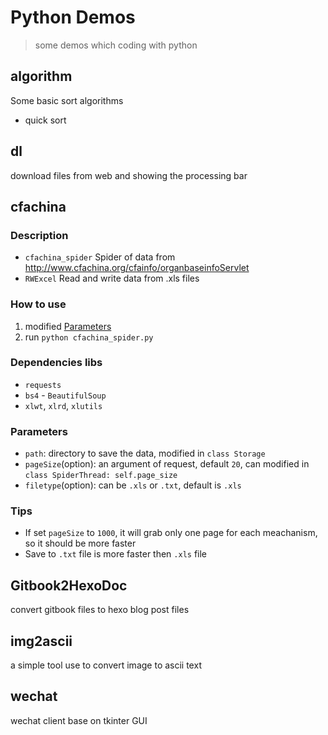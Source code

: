 # Python Demos

> some demos which coding with python

## algorithm

Some basic sort algorithms

- quick sort

## dl

download files from web and showing the processing bar

## cfachina

### Description

- `cfachina_spider` Spider of data from http://www.cfachina.org/cfainfo/organbaseinfoServlet
- `RWExcel` Read and write data from .xls files

### How to use

1. modified [Parameters](#parameters)
2. run `python cfachina_spider.py`

### Dependencies libs

- `requests`
- `bs4` - `BeautifulSoup`
- `xlwt`, `xlrd`, `xlutils`

### Parameters

- `path`: directory to save the data, modified in `class Storage`
- `pageSize`(option): an argument of request, default `20`, can modified in `class SpiderThread: self.page_size`
- `filetype`(option): can be `.xls` or `.txt`, default is `.xls`

### Tips

- If set `pageSize` to `1000`, it will grab only one page for each meachanism, so it should be more faster
- Save to `.txt` file is more faster then `.xls` file

## Gitbook2HexoDoc

convert gitbook files to hexo blog post files

## img2ascii

a simple tool use to convert image to ascii text

## wechat

wechat client base on tkinter GUI

